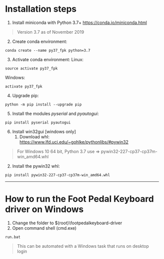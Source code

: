 # Installation steps

1. Install miniconda with Python 3.7+ 
https://conda.io/miniconda.html
> Version 3.7 as of November 2019


2. Create conda environment:
```
conda create --name py37_fpk python=3.7
```

3. Activate conda environment:
Linux: 
```
source activate py37_fpk
```

Windows: 
```
activate py37_fpk
```

4. Upgrade pip:
```
python -m pip install --upgrade pip
```

5. Install the modules *pyserial* and *pyautogui*:
```
pip install pyserial pyautogui
```

6. Install win32gui [windows only]
    1. Download whl: https://www.lfd.uci.edu/~gohlke/pythonlibs/#pywin32

  > For Windows 10 64 bit, Python 3.7 use => pywin32-227-cp37-cp37m-win_amd64.whl

  2. Install the pywin32 whl: 
```
pip install pywin32-227-cp37-cp37m-win_amd64.whl
```
***

# How to run the Foot Pedal Keyboard driver on Windows

1. Change the folder to $(root)\footpedalkeyboard-driver
2. Open command shell (cmd.exe)
```
run.bat
```

> This can be automated with a Windows task that runs on desktop login